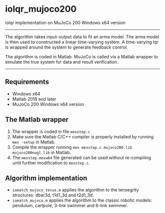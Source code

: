 # iolqr_mujoco200
iolqr implementation on MuJoCo 200 Windows x64 version

------
The algorithm takes input-output data to fit an arma model. The arma model is then used to constructed a linear time-varying system. A time-varying lqr is wrapped around the system to generate feedback control. 

The algorithm is coded in Matlab. MuJoCo is called via a Matlab wrapper to simulate the true system for data and result verification.

----

## Requirements
- Windows x64
- Matlab 2018 and later
- MuJoCo 200 Windows x64 version

## The Matlab wrapper
1. The wrapper is coded in file `mexstep.c`
2. Make sure the Matlab C/C++ compiler is properly installed by running `mex -setup` in Matlab.
3. Compile the wrapper running `mex mexstep.c mujoco200.lib mujoco200nogl.lib` in Matlab.
4. The `mexstep.mexw64` file generated can be used without re-compiling until further modification to `mexstep.c`.

## Algorithm implementation
- `iomatch_mujoco_tense.m` applies the algorithm to the tensegrity structures: dbar3d, t1d1_3d and t2d1_3d.
- `iomatch_mujoco.m` applies the algorithm to the classic robotic models: pendulum, cartpole, 3-link swimmer and 6-link swimmer.